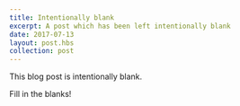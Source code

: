 ```yaml
---
title: Intentionally blank
excerpt: A post which has been left intentionally blank
date: 2017-07-13
layout: post.hbs
collection: post
---
```


This blog post is intentionally blank.

Fill in the blanks!
